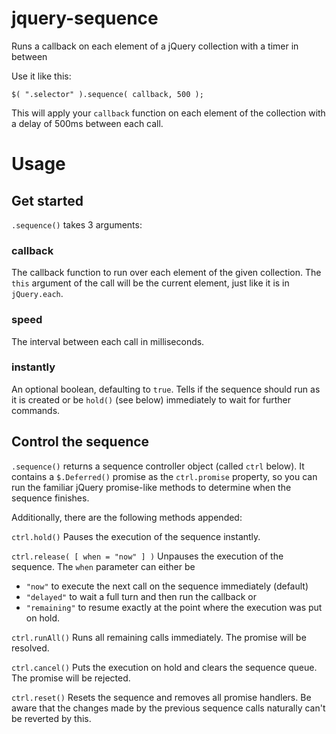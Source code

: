 # jquery-sequence
Runs a callback on each element of a jQuery collection with a timer in between

Use it like this:

```
$( ".selector" ).sequence( callback, 500 );
```

This will apply your `callback` function on each element of the collection with a delay of 500ms between each call.

# Usage

## Get started
`.sequence()` takes 3 arguments:

### callback
The callback function to run over each element of the given collection. The `this` argument of the call will be the current element, just like it is in `jQuery.each`.

### speed
The interval between each call in milliseconds.

### instantly
An optional boolean, defaulting to `true`. Tells if the sequence should run as it is created or be `hold()` (see below) immediately to wait for further commands.


## Control the sequence
`.sequence()` returns a sequence controller object (called `ctrl` below).
It contains a `$.Deferred()` promise as the `ctrl.promise` property, so you can run the familiar jQuery promise-like methods to determine when the sequence finishes.

Additionally, there are the following methods appended:

`ctrl.hold()`
Pauses the execution of the sequence instantly.

`ctrl.release( [ when = "now" ] )`
Unpauses the execution of the sequence.
The `when` parameter can either be
- `"now"` to execute the next call on the sequence immediately (default)
- `"delayed"` to wait a full turn and then run the callback or
- `"remaining"` to resume exactly at the point where the execution was put on hold.

`ctrl.runAll()`
Runs all remaining calls immediately.
The promise will be resolved.

`ctrl.cancel()`
Puts the execution on hold and clears the sequence queue. The promise will be rejected.

`ctrl.reset()`
Resets the sequence and removes all promise handlers. Be aware that the changes made by the previous sequence calls naturally can't be reverted by this.